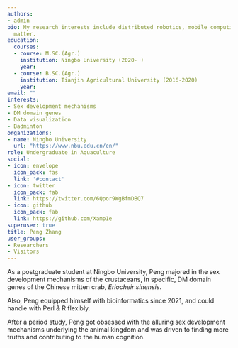 ```yaml
---
authors:
- admin
bio: My research interests include distributed robotics, mobile computing and programmable
  matter.
education:
  courses:
  - course: M.SC.(Agr.)
    institution: Ningbo University (2020- )
    year: 
  - course: B.SC.(Agr.)
    institution: Tianjin Agricultural University (2016-2020)
    year: 
email: ""
interests:
- Sex development mechanisms 
- DM domain genes
- Data visualization
- Badminton
organizations:
- name: Ningbo University
  url: "https://www.nbu.edu.cn/en/"
role: Undergraduate in Aquaculture
social:
- icon: envelope
  icon_pack: fas
  link: '#contact'
- icon: twitter
  icon_pack: fab
  link: https://twitter.com/6Qpor9WgBfmDBQ7
- icon: github
  icon_pack: fab
  link: https://github.com/Xamp1e
superuser: true
title: Peng Zhang
user_groups:
- Researchers
- Visitors
---
```


As a postgraduate student at Ningbo University, Peng majored in the sex development mechanisms of the crustaceans, in specific, DM domain genes of the Chinese mitten crab, *Eriocheir sinensis*.

Also, Peng equipped himself with bioinformatics since 2021, and could handle with Perl & R flexibly.

After a period study, Peng got obsessed with the alluring sex development mechanisms underlying the animal kingdom and was driven to finding more truths and contributing to the human cognition.
